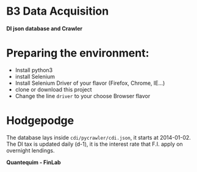 # B3 Data Acquisition

#### DI json database and Crawler

# Preparing the environment:

  - Install python3
  - install Selenium
  - Install Selenium Driver of your flavor (Firefox, Chrome, IE...)
  - clone or download this project
  - Change the line ` driver ` to your choose Browser flavor

# Hodgepodge

The database lays inside `cdi/pycrawler/cdi.json`, it starts at 2014-01-02.
The DI tax is updated daily (d-1), it is the interest rate that F.I. apply on
overnight lendings.

**Quantequim - FinLab**
